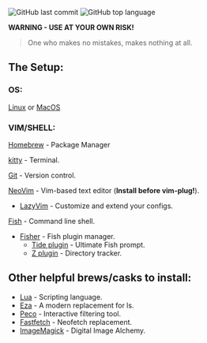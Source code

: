 ![GitHub last commit](https://img.shields.io/github/last-commit/shirkxyz/.dotfiles)
![GitHub top language](https://img.shields.io/github/languages/top/shirkxyz/.dotfiles)

**WARNING - USE AT YOUR OWN RISK!**
> One who makes no mistakes, makes nothing at all.

## The Setup:
### OS:
[Linux](https://www.debian.org/) or [MacOS](https://www.apple.com/macos)

### VIM/SHELL:
[Homebrew](https://brew.sh/) - Package Manager

[kitty](https://formulae.brew.sh/cask/kitty) - Terminal.
              
[Git](https://formulae.brew.sh/formula/git) - Version control.

[NeoVim](https://formulae.brew.sh/formula/neovim) - Vim-based text editor (**Install before vim-plug!**). 
  - [LazyVim](https://github.com/LazyVim/LazyVim) - Customize and extend your configs.

[Fish](https://formulae.brew.sh/formula/fish) - Command line shell.
  - [Fisher](https://github.com/jorgebucaran/fisher) - Fish plugin manager.
    - [Tide plugin](https://github.com/IlanCosman/tide) - Ultimate Fish prompt.
    - [Z plugin](https://github.com/jethrokuan/z) - Directory tracker. 

## Other helpful brews/casks to install:
- [Lua](https://formulae.brew.sh/formula/lua#default) - Scripting language.
- [Eza](https://formulae.brew.sh/formula/eza#default) - A modern replacement for ls.
- [Peco](https://formulae.brew.sh/formula/peco#default) - Interactive filtering tool.
- [Fastfetch](https://formulae.brew.sh/formula/fastfetch) - Neofetch replacement.
- [ImageMagick](https://formulae.brew.sh/formula/imagemagick) - Digital Image Alchemy.
